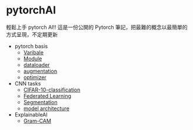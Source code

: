 # pytorchAI

輕鬆上手 pytorch AI!! 這是一份公開的 Pytorch 筆記，把最難的概念以最簡單的方式呈現，不定期更新

- pytorch basis
  - [Varibale](https://github.com/DongDong-Zoez/pytorchAI/blob/main/torch/Variable.ipynb)
  - [Module](https://github.com/DongDong-Zoez/pytorchAI/blob/main/torch/Module.ipynb)
  - [dataloader](https://github.com/DongDong-Zoez/pytorchAI/blob/main/torch/dataloader.ipynb)
  - [augmentation](https://github.com/DongDong-Zoez/pytorchAI/blob/main/torch/augmentation.ipynb)
  - [optimizer](https://github.com/DongDong-Zoez/pytorchAI/blob/main/torch/optimizer.ipynb)
- CNN tasks
  - [CIFAR-10-classification](https://github.com/DongDong-Zoez/pytorchAI/blob/main/CNN/CIFAR-10-classification.ipynb)
  - [Federated Learning](https://github.com/DongDong-Zoez/pytorchAI/blob/main/CNN/Federated%20Learning.ipynb)
  - [Segmentation](https://github.com/DongDong-Zoez/pytorchAI/blob/main/CNN/Segmentation.ipynb)
  - [model architecture](https://github.com/DongDong-Zoez/pytorchAI/blob/main/CNN/model%20architecture.ipynb)
- ExplainableAI
  - [Gram-CAM](https://github.com/DongDong-Zoez/pytorchAI/blob/main/ExplainableAI/GramCAM.ipynb)
